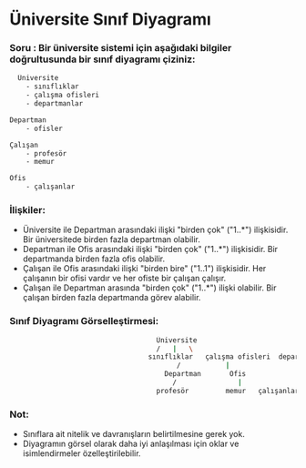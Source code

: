
# Üniversite Sınıf Diyagramı
### Soru : Bir üniversite sistemi için aşağıdaki bilgiler doğrultusunda bir sınıf diyagramı çiziniz:


```bash
  Üniversite
    - sınıflıklar
    - çalışma ofisleri
    - departmanlar

Departman
    - ofisler

Çalışan
    - profesör
    - memur

Ofis
    - çalışanlar
```
### İlişkiler:

* Üniversite ile Departman arasındaki ilişki "birden çok" ("1..*") ilişkisidir. Bir üniversitede birden fazla departman olabilir.
* Departman ile Ofis arasındaki ilişki "birden çok" ("1..*") ilişkisidir. Bir departmanda birden fazla ofis olabilir.
* Çalışan ile Ofis arasındaki ilişki "birden bire" ("1..1") ilişkisidir. Her çalışanın bir ofisi vardır ve her ofiste bir çalışan çalışır.
* Çalışan ile Departman arasında "birden çok" ("1..*") ilişki olabilir. Bir çalışan birden fazla departmanda görev alabilir.

### Sınıf Diyagramı Görselleştirmesi:

```bash
                                    Üniversite
                                    /   |   \
                                  sınıflıklar   çalışma ofisleri  departmanlar
                                         /           |
                                      Departman       Ofis
                                        /               |
                                    profesör         memur   çalışanlar
```

### Not: 

* Sınıflara ait nitelik ve davranışların belirtilmesine gerek yok.
* Diyagramın görsel olarak daha iyi anlaşılması için oklar ve isimlendirmeler özelleştirilebilir.